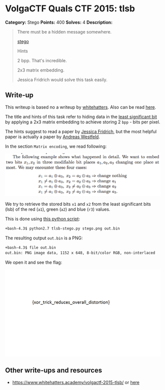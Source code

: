 # VolgaCTF Quals CTF 2015: tlsb

**Category:** Stego
**Points:** 400
**Solves:** 4
**Description:**

> There must be a hidden message somewhere.
> 
> [stego](http://files.2015.volgactf.ru/tlsb/stego.png)
> 
> Hints
> 
> 2 bpp. That's incredible.
> 
> 2x3 matrix embedding.
> 
> Jessica Fridrich would solve this task easily.

## Write-up

This writeup is based no a writeup by [whitehatters](https://www.whitehatters.academy/volgactf-2015-tlsb/).
Also can be read [here](http://www.symbiosysconsulting.com/articles/intro-to-stenography).

The title and hints of this task refer to hiding data in the [least significant bit](http://www.lia.deis.unibo.it/Courses/RetiDiCalcolatori/Progetti98/Fortini/lsb.html) by applying a 2x3 matrix embedding to achieve storing 2 `bpp` - bits per pixel.

The hints suggest to read a paper by [Jessica Fridrich](http://ws.binghamton.edu/fridrich/Research/large_payloads-spie.pdf), but the most helpful paper is actually a paper by [Andreas Westfeld](http://www2.htw-dresden.de/~westfeld/publikationen/21370289.pdf).

In the section `Matrix encoding`, we read following:

![](./matrix-encoding.png)

We try to retrieve the stored bits `x1` and `x2` from the least significant bits (lsb) of the red (`a1`), green (`a2`) and blue (`r3`) values.

This is done using [this python script](./tlsb-stego.py):

```bash
+bash-4.3$ python2.7 tlsb-stego.py stego.png out.bin
```

The resulting output `out.bin` is a PNG:

```bash
+bash-4.3$ file out.bin
out.bin: PNG image data, 1152 x 648, 8-bit/color RGB, non-interlaced
```

We open it and see the flag:

![](./out.png)

## Other write-ups and resources

* <https://www.whitehatters.academy/volgactf-2015-tlsb/> or [here](http://www.symbiosysconsulting.com/articles/intro-to-stenography)
